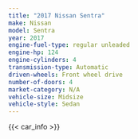 ```yaml
---
title: "2017 Nissan Sentra"
make: Nissan
model: Sentra
year: 2017
engine-fuel-type: regular unleaded
engine-hp: 124
engine-cylinders: 4
transmission-type: Automatic
driven-wheels: Front wheel drive
number-of-doors: 4
market-category: N/A
vehicle-size: Midsize
vehicle-style: Sedan
---
```


{{< car_info >}}
